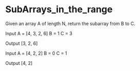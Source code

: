 # SubArrays_in_the_range

Given an array A of length N, return the subarray from B to C.

Input A = [4, 3, 2, 6] B = 1 C = 3

Output [3, 2, 6]

Input A = [4, 2, 2] B = 0 C = 1

Output [4, 2]

